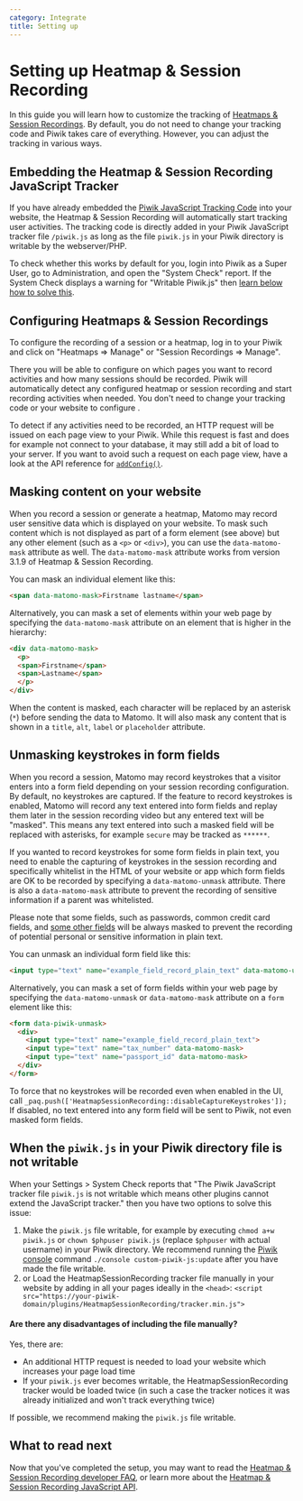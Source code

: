 ```yaml
---
category: Integrate
title: Setting up
---
```

# Setting up Heatmap & Session Recording

In this guide you will learn how to customize the tracking of [Heatmaps & Session Recordings](https://www.heatmap-analytics.com/).
By default, you do not need to change your tracking code and Piwik takes care of everything. However, you can adjust the tracking
in various ways.

## Embedding the Heatmap & Session Recording JavaScript Tracker

If you have already embedded the [Piwik JavaScript Tracking Code](/guides/tracking-javascript-guide) into your website,
the Heatmap & Session Recording will automatically start tracking user activities. The tracking code is directly added 
in your Piwik JavaScript tracker file `/piwik.js` as long as the file `piwik.js` in your Piwik directory is writable 
by the webserver/PHP.

To check whether this works by default for you, login into Piwik as a Super User, go to Administration, and open the "System Check" report. 
If the System Check displays a warning for "Writable Piwik.js" then [learn below how to solve this](#when-the-piwikjs-in-your-piwik-directory-file-is-not-writable).

## Configuring Heatmaps & Session Recordings

To configure the recording of a session or a heatmap, log in to your Piwik and click on "Heatmaps => Manage" or "Session Recordings => Manage".

There you will be able to configure on which pages you want to record activities and how many sessions should be recorded. 
Piwik will automatically detect any configured heatmap or session recording and start recording activities when needed. 
You don't need to change your tracking code or your website to configure .

To detect if any activities need to be recorded, an HTTP request will be issued on each page view to your Piwik. While this request is 
fast and does for example not connect to your database, it may still add a bit of load to your server. If you want to avoid such 
a request on each page view, have a look at the API reference for [`addConfig()`](/guides/heatmap-session-recording/reference#addconfig).

## Masking content on your website

When you record a session or generate a heatmap, Matomo may record user sensitive data which is displayed on your website. To mask such content which is not displayed as part of a form element (see above) but any other element (such as a `<p>` or `<div>`), you can use the `data-matomo-mask` attribute as well. The `data-matomo-mask` attribute works from version 3.1.9 of Heatmap & Session Recording.

You can mask an individual element like this:
 
```html
<span data-matomo-mask>Firstname lastname</span>
```

Alternatively, you can mask a set of elements within your web page by specifying the `data-matomo-mask` attribute on an element that is higher in the hierarchy:

```html
<div data-matomo-mask>
  <p>
  <span>Firstname</span>
  <span>Lastname</span>
  </p>
</div>
```

When the content is masked, each character will be replaced by an asterisk (`*`) before sending the data to Matomo. It will also mask any content that is shown in a `title`, `alt`, `label` or `placeholder` attribute.

## Unmasking keystrokes in form fields

When you record a session, Matomo may record keystrokes that a visitor enters into a form field depending on your session recording 
configuration. By default, no keystrokes are captured. If the feature to record keystrokes is enabled, Matomo will record any text entered into form fields and replay them later
in the session recording video but any entered text will be "masked". This means any text entered into such a masked field will be replaced with asterisks, for example `secure` may be tracked as `******`.

If you wanted to record keystrokes for some form fields in plain text, you need to enable the capturing of keystrokes in the session recording and specifically whitelist
in the HTML of your website or app which form fields are OK to be recorded by specifying a `data-matomo-unmask` attribute. There is also a `data-matomo-mask`
attribute to prevent the recording of sensitive information if a parent was whitelisted.

Please note that some fields, such as passwords, common credit card fields, and [some other fields](/guides/heatmap-session-recording/faq#which-form-fields-credit-card-are-always-masked-when-recording-a-session) will be always masked to prevent the recording of potential personal or sensitive information in plain text. 

You can unmask an individual form field like this:
 
```html
<input type="text" name="example_field_record_plain_text" data-matomo-unmask>
```

Alternatively, you can mask a set of form fields within your web page by specifying the `data-matomo-unmask` or `data-matomo-mask` attribute on a `form` element like this:

```html
<form data-piwik-unmask>
  <div>
    <input type="text" name="example_field_record_plain_text">
    <input type="text" name="tax_number" data-matomo-mask>
    <input type="text" name="passport_id" data-matomo-mask>
  </div>
</form>
```

To force that no keystrokes will be recorded even when enabled in the UI, call `_paq.push(['HeatmapSessionRecording::disableCaptureKeystrokes']);`
If disabled, no text entered into any form field will be sent to Piwik, not even masked form fields.

## When the `piwik.js` in your Piwik directory file is not writable
 
When your Settings > System Check reports that "The Piwik JavaScript tracker file `piwik.js` is not writable 
which means other plugins cannot extend the JavaScript tracker." then you have two options to solve this issue:

1. Make the `piwik.js` file writable, for example by executing `chmod a+w piwik.js` or `chown $phpuser piwik.js` (replace `$phpuser` with actual username) in your Piwik directory. 
We recommend running the [Piwik console](/guides/piwik-on-the-command-line) command `./console custom-piwik-js:update` after you have made the file writable.
2. or Load the HeatmapSessionRecording tracker file manually in your website by adding in all your pages ideally in the `<head>`: 
   `<script src="https://your-piwik-domain/plugins/HeatmapSessionRecording/tracker.min.js">`

#### Are there any disadvantages of including the file manually?

Yes, there are:

* An additional HTTP request is needed to load your website which increases your page load time
* If your `piwik.js` ever becomes writable, the HeatmapSessionRecording tracker would be loaded twice (in such a case the tracker notices it was already initialized and won't track everything twice)

If possible, we recommend making the `piwik.js` file writable.

## What to read next

Now that you've completed the setup, you may want to read the [Heatmap & Session Recording developer FAQ](/guides/heatmap-session-recording/faq), 
or learn more about the [Heatmap & Session Recording JavaScript API](/guides/heatmap-session-recording/reference).
